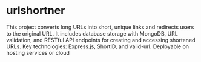 # urlshortner
This project converts long URLs into short, unique links and redirects users to the original URL. It includes database storage with MongoDB, URL validation, and RESTful API endpoints for creating and accessing shortened URLs. Key technologies: Express.js, ShortID, and valid-url. Deployable on hosting services or cloud
